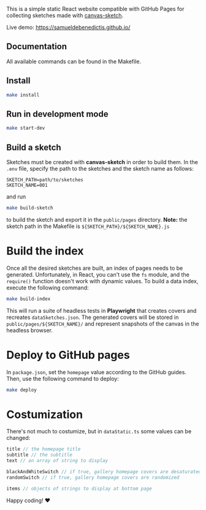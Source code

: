 This is a simple static React website compatible with GitHub Pages for collecting sketches made with [canvas-sketch](https://github.com/mattdesl/canvas-sketch).

Live demo: https://samueldebenedictis.github.io/

## Documentation

All available commands can be found in the Makefile.

## Install
```bash
make install
```
## Run in development mode
```bash
make start-dev
```
## Build a sketch
Sketches must be created with **canvas-sketch** in order to build them.
In the `.env` file, specify the path to the sketches and the sketch name as follows:
```env
SKETCH_PATH=path/to/sketches
SKETCH_NAME=001
```
and run
```bash
make build-sketch
```
to build the sketch and export it in the `public/pages` directory.
**Note:** the sketch path in the Makefile is `${SKETCH_PATH}/${SKETCH_NAME}.js`

# Build the index
Once all the desired sketches are built, an index of pages needs to be generated. Unfortunately, in React, you can't use the `fs` module, and the `require()` function doesn't work with dynamic values. To build a data index, execute the following command:
```bash
make build-index
```
This will run a suite of headless tests in **Playwright** that creates covers and recreates `dataSketches.json`.
The generated covers will be stored in `public/pages/${SKETCH_NAME}/` and represent snapshots of the canvas in the headless browser.

# Deploy to GitHub pages
In `package.json`, set the `homepage` value according to the GitHub guides. Then, use the following command to deploy:
```bash
make deploy
```

# Costumization
There's not much to costumize, but in `dataStatic.ts` some values can be changed:

```ts
title // the homepage title
subtitle // the subtitle
text // an array of string to display

blackAndWhiteSwitch // if true, gallery homepage covers are desaturated
randomSwitch // if true, gallery homepage covers are randomized

items // objects of strings to display at bottom page
```

Happy coding! ❤